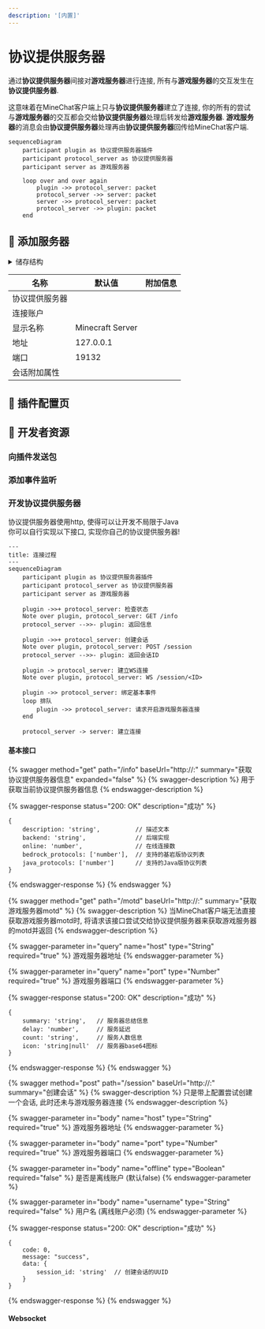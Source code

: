 ```yaml
---
description: '[内置]'
---
```


# 协议提供服务器

通过**协议提供服务器**间接对**游戏服务器**进行连接, 所有与**游戏服务器**的交互发生在**协议提供服务器**.

这意味着在MineChat客户端上只与**协议提供服务器**建立了连接, 你的所有的尝试与**游戏服务器**的交互都会交给**协议提供服务器**处理后转发给**游戏服务器**. **游戏服务器**的消息会由**协议提供服务器**处理再由**协议提供服务器**回传给MineChat客户端.

```mermaid
sequenceDiagram
    participant plugin as 协议提供服务器插件
    participant protocol_server as 协议提供服务器
    participant server as 游戏服务器
    
    loop over and over again
        plugin ->> protocol_server: packet
        protocol_server ->> server: packet
        server ->> protocol_server: packet
        protocol_server ->> plugin: packet
    end
```

## 📝 添加服务器

<details>

<summary>储存结构</summary>

```json5
{
    host: 'string',                  // 地址
    port: 'number',                  // 端口
    account: 'number|null',          // 连接账户
    protocol_server: 'string|null',  // 协议提供服务器
    name: 'string',                  // 显示名称
    options: {}                      // 会话附加属性
}
```

</details>

| 名称      | 默认值              | 附加信息 |
|---------|------------------|------|
| 协议提供服务器 |                  |      |
| 连接账户    |                  |      |
| 显示名称    | Minecraft Server |      |
| 地址      | 127.0.0.1        |      |
| 端口      | 19132            |      |
| 会话附加属性  |                  |      |

## 🎲 插件配置页

## 🔧 开发者资源

### 向插件发送包

### 添加事件监听

### 开发协议提供服务器

协议提供服务器使用http, 使得可以让开发不局限于Java\
你可以自行实现以下接口, 实现你自己的协议提供服务器!

```mermaid
---
title: 连接过程
---
sequenceDiagram
    participant plugin as 协议提供服务器插件
    participant protocol_server as 协议提供服务器
    participant server as 游戏服务器
    
    plugin ->>+ protocol_server: 检查状态
    Note over plugin, protocol_server: GET /info
    protocol_server -->>- plugin: 返回信息
    
    plugin ->>+ protocol_server: 创建会话
    Note over plugin, protocol_server: POST /session
    protocol_server -->>- plugin: 返回会话ID

    plugin -> protocol_server: 建立WS连接
    Note over plugin, protocol_server: WS /session/<ID>

    plugin ->> protocol_server: 绑定基本事件
    loop 排队
        plugin ->> protocol_server: 请求开启游戏服务器连接
    end

    protocol_server -> server: 建立连接
```

#### 基本接口

{% swagger method="get" path="/info" baseUrl="http://<HOST>:<PORT>" summary="获取协议提供服务器信息" expanded="false" %}
{% swagger-description %}
用于获取当前协议提供服务器信息
{% endswagger-description %}

{% swagger-response status="200: OK" description="成功" %}
```json5
{
    description: 'string',          // 描述文本
    backend: 'string',              // 后端实现
    online: 'number',               // 在线连接数
    bedrock_protocols: ['number'],  // 支持的基岩版协议列表
    java_protocols: ['number']      // 支持的Java版协议列表
}
```
{% endswagger-response %}
{% endswagger %}

{% swagger method="get" path="/motd" baseUrl="http://<HOST>:<PORT>" summary="获取游戏服务器motd" %}
{% swagger-description %}
当MineChat客户端无法直接获取游戏服务器motd时, 将请求该接口尝试交给协议提供服务器来获取游戏服务器的motd并返回
{% endswagger-description %}

{% swagger-parameter in="query" name="host" type="String" required="true" %}
游戏服务器地址
{% endswagger-parameter %}

{% swagger-parameter in="query" name="port" type="Number" required="true" %}
游戏服务器端口
{% endswagger-parameter %}

{% swagger-response status="200: OK" description="成功" %}
```json5
{
    summary: 'string',   // 服务器总结信息
    delay: 'number',     // 服务延迟
    count: 'string',     // 服务人数信息
    icon: 'string|null'  // 服务器base64图标
}
```
{% endswagger-response %}
{% endswagger %}

{% swagger method="post" path="/session" baseUrl="http://<HOST>:<PORT>" summary="创建会话" %}
{% swagger-description %}
只是带上配置尝试创建一个会话, 此时还未与游戏服务器连接
{% endswagger-description %}

{% swagger-parameter in="body" name="host" type="String" required="true" %}
游戏服务器地址
{% endswagger-parameter %}

{% swagger-parameter in="body" name="port" type="Number" required="true" %}
游戏服务器端口
{% endswagger-parameter %}

{% swagger-parameter in="body" name="offline" type="Boolean" required="false" %}
是否是离线账户 (默认false)
{% endswagger-parameter %}

{% swagger-parameter in="body" name="username" type="String" required="false" %}
用户名 (离线账户必须)
{% endswagger-parameter %}

{% swagger-response status="200: OK" description="成功" %}
```json5
{
    code: 0,
    message: "success",
    data: {
        session_id: 'string'  // 创建会话的UUID
    }
}
```
{% endswagger-response %}
{% endswagger %}

#### Websocket
